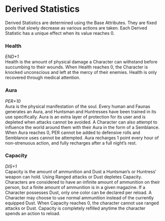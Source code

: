 # Derived Statistics
Derived Statistics are determined using the Base Attributes. They are fixed pools that slowly decrease as various actions are taken. Each Derived Statistic has a unique effect when its value reaches 0.

### Health
*END+1*  
Health is the amount of physical damage a Character can withstand before succumbing to their wounds. When Health reaches 0, the Character is knocked unconscious and left at the mercy of their enemies. Health is only recovered through medical attention.

### Aura
*PER+10*  
Aura is the physical manifestation of the soul. Every human and Faunas generates an Aura, and Huntsman and Huntresses have been trained in its use specifically. Aura is an extra layer of protection for its user and is depleted when attacks cannot be avoided. A Character can also attempt to influence the world around them with their Aura in the form of a Semblance. When Aura reaches 0, PER cannot be added to defensive rolls and Semblance uses cannot be attempted. Aura recharges 1 point every hour of non-strenuous action, and fully recharges after a full night’s rest.

### Capacity
*DIS+1*  
Capacity is the amount of ammunition and Dust a Huntsman’s or Huntress’ weapon can hold. Using Ranged attacks or Dust depletes Capacity. Characters are considered to have an infinite amount of ammunition on their person, but a finite amount of ammunition is in a given magazine. If a Character possesses Dust, only one color can be declared per reload. A Character may choose to use normal ammunition instead of the currently equipped Dust. When Capacity reaches 0, the character cannot use ranged attacks or Dust. Capacity is completely refilled anytime the character spends an action to reload.

